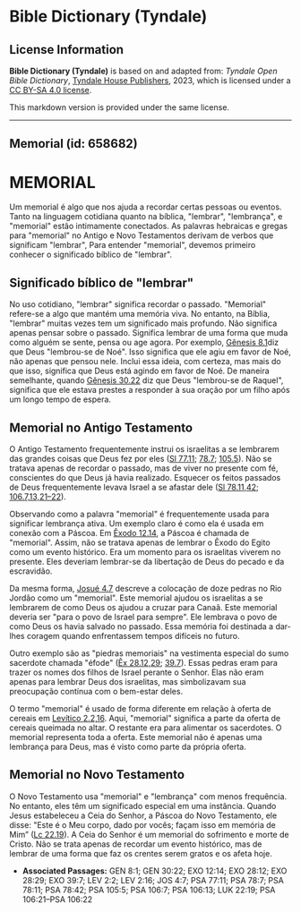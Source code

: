 # Bible Dictionary (Tyndale)

## License Information

**Bible Dictionary (Tyndale)** is based on and adapted from: _Tyndale Open Bible Dictionary_, [Tyndale House Publishers](https://tyndaleopenresources.com/), 2023, which is licensed under a [CC BY-SA 4.0 license](https://creativecommons.org/licenses/by-sa/4.0/legalcode.en).

This markdown version is provided under the same license.



--------------------------------

## Memorial (id: 658682)

MEMORIAL
========

Um memorial é algo que nos ajuda a recordar certas pessoas ou eventos. Tanto na linguagem cotidiana quanto na bíblica, "lembrar", "lembrança", e "memorial" estão intimamente conectados. As palavras hebraicas e gregas para "memorial" no Antigo e Novo Testamentos derivam de verbos que significam "lembrar", Para entender "memorial", devemos primeiro conhecer o significado bíblico de "lembrar".

Significado bíblico de "lembrar"
--------------------------------

No uso cotidiano, "lembrar" significa recordar o passado. "Memorial" refere\-se a algo que mantém uma memória viva. No entanto, na Bíblia, "lembrar" muitas vezes tem um significado mais profundo. Não significa apenas pensar sobre o passado. Significa lembrar de uma forma que muda como alguém se sente, pensa ou age agora. Por exemplo, [Gênesis 8\.1](https://ref.ly/Gen8:1)diz que Deus "lembrou\-se de Noé". Isso significa que ele agiu em favor de Noé, não apenas que pensou nele. Inclui essa ideia, com certeza, mas mais do que isso, significa que Deus está agindo em favor de Noé. De maneira semelhante, quando [Gênesis 30\.22](https://ref.ly/Gen30:22) diz que Deus "lembrou\-se de Raquel", significa que ele estava prestes a responder à sua oração por um filho após um longo tempo de espera.

Memorial no Antigo Testamento
-----------------------------

O Antigo Testamento frequentemente instrui os israelitas a se lembrarem das grandes coisas que Deus fez por eles ([Sl 77\.11](https://ref.ly/Ps77:11); [78\.7](https://ref.ly/Ps78:7); [105\.5](https://ref.ly/Ps105:5)). Não se tratava apenas de recordar o passado, mas de viver no presente com fé, conscientes do que Deus já havia realizado. Esquecer os feitos passados de Deus frequentemente levava Israel a se afastar dele ([Sl 78\.11,42](https://ref.ly/Ps78:11,Ps78:42); [106\.7,13,21–22](https://ref.ly/Ps106:7,Ps106:13,Ps106:21-Ps106:22)).

Observando como a palavra "memorial" é frequentemente usada para significar lembrança ativa. Um exemplo claro é como ela é usada em conexão com a Páscoa. Em [Êxodo 12\.14](https://ref.ly/Exod12:14), a Páscoa é chamada de "memorial". Assim, não se tratava apenas de lembrar o Êxodo do Egito como um evento histórico. Era um momento para os israelitas viverem no presente. Eles deveriam lembrar\-se da libertação de Deus do pecado e da escravidão.

Da mesma forma, [Josué 4\.7](https://ref.ly/Josh4:7) descreve a colocação de doze pedras no Rio Jordão como um "memorial". Este memorial ajudou os israelitas a se lembrarem de como Deus os ajudou a cruzar para Canaã. Este memorial deveria ser "para o povo de Israel para sempre". Ele lembrava o povo de como Deus os havia salvado no passado. Essa memória foi destinada a dar\-lhes coragem quando enfrentassem tempos difíceis no futuro.

Outro exemplo são as "piedras memoriais" na vestimenta especial do sumo sacerdote chamada "éfode" ([Êx 28\.12,29](https://ref.ly/Exod28:12,Exod28:29); [39\.7](https://ref.ly/Exod39:7)). Essas pedras eram para trazer os nomes dos filhos de Israel perante o Senhor. Elas não eram apenas para lembrar Deus dos israelitas, mas simbolizavam sua preocupação contínua com o bem\-estar deles.

O termo "memorial" é usado de forma diferente em relação à oferta de cereais em [Levítico 2\.2,16](https://ref.ly/Lev2:2,Lev2:16). Aqui, "memorial" significa a parte da oferta de cereais queimada no altar. O restante era para alimentar os sacerdotes. O memorial representa toda a oferta. Este memorial não é apenas uma lembrança para Deus, mas é visto como parte da própria oferta.

Memorial no Novo Testamento
---------------------------

O Novo Testamento usa "memorial" e "lembrança" com menos frequência. No entanto, eles têm um significado especial em uma instância. Quando Jesus estabeleceu a Ceia do Senhor, a Páscoa do Novo Testamento, ele disse: "Este é o Meu corpo, dado por vocês; façam isso em memória de Mim” ([Lc 22\.19](https://ref.ly/Luke22:19)). A Ceia do Senhor é um memorial do sofrimento e morte de Cristo. Não se trata apenas de recordar um evento histórico, mas de lembrar de uma forma que faz os crentes serem gratos e os afeta hoje.

* **Associated Passages:** GEN 8:1; GEN 30:22; EXO 12:14; EXO 28:12; EXO 28:29; EXO 39:7; LEV 2:2; LEV 2:16; JOS 4:7; PSA 77:11; PSA 78:7; PSA 78:11; PSA 78:42; PSA 105:5; PSA 106:7; PSA 106:13; LUK 22:19; PSA 106:21–PSA 106:22

